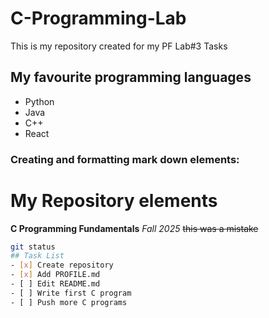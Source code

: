 # C-Programming-Lab
This is my repository created for my PF Lab#3 Tasks
## My favourite programming languages
+ Python
+ Java
+ C++
+ React
### Creating and formatting mark down elements:
# My Repository elements
**C Programming Fundamentals**
*Fall 2025* 
~~this was a mistake~~ 
```bash
git status
## Task List
- [x] Create repository   
- [x] Add PROFILE.md  
- [ ] Edit README.md  
- [ ] Write first C program  
- [ ] Push more C programs  
  
